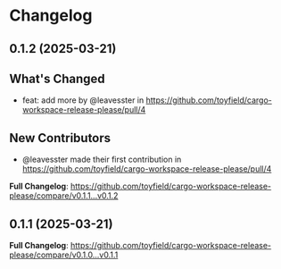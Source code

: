 # Changelog

## 0.1.2 (2025-03-21)

## What's Changed
* feat: add more by @leavesster in https://github.com/toyfield/cargo-workspace-release-please/pull/4

## New Contributors
* @leavesster made their first contribution in https://github.com/toyfield/cargo-workspace-release-please/pull/4

**Full Changelog**: https://github.com/toyfield/cargo-workspace-release-please/compare/v0.1.1...v0.1.2

## 0.1.1 (2025-03-21)

**Full Changelog**: https://github.com/toyfield/cargo-workspace-release-please/compare/v0.1.0...v0.1.1
